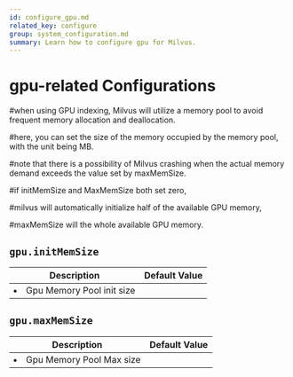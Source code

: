 ```yaml
---
id: configure_gpu.md
related_key: configure
group: system_configuration.md
summary: Learn how to configure gpu for Milvus.
---
```


# gpu-related Configurations

#when using GPU indexing, Milvus will utilize a memory pool to avoid frequent memory allocation and deallocation.

#here, you can set the size of the memory occupied by the memory pool, with the unit being MB.

#note that there is a possibility of Milvus crashing when the actual memory demand exceeds the value set by maxMemSize.

#if initMemSize and MaxMemSize both set zero,

#milvus will automatically initialize half of the available GPU memory,

#maxMemSize will the whole available GPU memory.

## `gpu.initMemSize`

<table id="gpu.initMemSize">
  <thead>
    <tr>
      <th class="width80">Description</th>
      <th class="width20">Default Value</th> 
    </tr>
  </thead>
  <tbody>
    <tr>
      <td>
        <li>Gpu Memory Pool init size</li>      </td>
      <td></td>
    </tr>
  </tbody>
</table>


## `gpu.maxMemSize`

<table id="gpu.maxMemSize">
  <thead>
    <tr>
      <th class="width80">Description</th>
      <th class="width20">Default Value</th> 
    </tr>
  </thead>
  <tbody>
    <tr>
      <td>
        <li>Gpu Memory Pool Max size</li>      </td>
      <td></td>
    </tr>
  </tbody>
</table>



